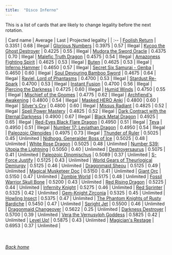 ```yaml
---
title:  "Disco Inferno"
---
```


This is a list of cards that are likely to change legality before the next rotation.

| Card name | Average | Last | Projected legality |
| :-- |
[Foolish Return](https://db.ygoprodeck.com/card/?search=Foolish%20Return) | 0.3351 | 0.68 | Illegal |
[Glorious Numbers](https://db.ygoprodeck.com/card/?search=Glorious%20Numbers) | 0.3975 | 0.57 | Illegal |
[Kycoo the Ghost Destroyer](https://db.ygoprodeck.com/card/?search=Kycoo%20the%20Ghost%20Destroyer) | 0.4225 | 0.55 | Illegal |
[Mudora the Sword Oracle](https://db.ygoprodeck.com/card/?search=Mudora%20the%20Sword%20Oracle) | 0.4375 | 0.70 | Illegal |
[Malefic Truth Dragon](https://db.ygoprodeck.com/card/?search=Malefic%20Truth%20Dragon) | 0.4575 | 0.54 | Illegal |
[Amazoness Fighting Spirit](https://db.ygoprodeck.com/card/?search=Amazoness%20Fighting%20Spirit) | 0.4625 | 0.53 | Illegal |
[Buten](https://db.ygoprodeck.com/card/?search=Buten) | 0.4625 | 0.53 | Illegal |
[Inferno Hammer](https://db.ygoprodeck.com/card/?search=Inferno%20Hammer) | 0.4650 | 0.57 | Illegal |
[Secret Six Samurai - Genba](https://db.ygoprodeck.com/card/?search=Secret%20Six%20Samurai%20-%20Genba) | 0.4650 | 0.60 | Illegal |
[Soul Devouring Bamboo Sword](https://db.ygoprodeck.com/card/?search=Soul%20Devouring%20Bamboo%20Sword) | 0.4675 | 0.64 | Illegal |
[Raviel, Lord of Phantasms](https://db.ygoprodeck.com/card/?search=Raviel,%20Lord%20of%20Phantasms) | 0.4700 | 0.53 | Illegal |
[Stardust Re-Spark](https://db.ygoprodeck.com/card/?search=Stardust%20Re-Spark) | 0.4700 | 0.53 | Illegal |
[Instant Fusion](https://db.ygoprodeck.com/card/?search=Instant%20Fusion) | 0.4700 | 0.56 | Illegal |
[Piercing the Darkness](https://db.ygoprodeck.com/card/?search=Piercing%20the%20Darkness) | 0.4725 | 0.60 | Illegal |
[Humid Winds](https://db.ygoprodeck.com/card/?search=Humid%20Winds) | 0.4750 | 0.55 | Illegal |
[Mischief of the Gnomes](https://db.ygoprodeck.com/card/?search=Mischief%20of%20the%20Gnomes) | 0.4775 | 0.62 | Illegal |
[Archfiend's Awakening](https://db.ygoprodeck.com/card/?search=Archfiend's%20Awakening) | 0.4800 | 0.54 | Illegal |
[Masked HERO Anki](https://db.ygoprodeck.com/card/?search=Masked%20HERO%20Anki) | 0.4800 | 0.60 | Illegal |
[Silver's Cry](https://db.ygoprodeck.com/card/?search=Silver's%20Cry) | 0.4800 | 0.60 | Illegal |
[Missus Radiant](https://db.ygoprodeck.com/card/?search=Missus%20Radiant) | 0.4825 | 0.52 | Illegal |
[Spell Power Mastery](https://db.ygoprodeck.com/card/?search=Spell%20Power%20Mastery) | 0.4825 | 0.52 | Illegal |
[Dark Contract with the Eternal Darkness](https://db.ygoprodeck.com/card/?search=Dark%20Contract%20with%20the%20Eternal%20Darkness) | 0.4900 | 0.67 | Illegal |
[Black Metal Dragon](https://db.ygoprodeck.com/card/?search=Black%20Metal%20Dragon) | 0.4925 | 0.65 | Illegal |
[Red-Eyes Black Flare Dragon](https://db.ygoprodeck.com/card/?search=Red-Eyes%20Black%20Flare%20Dragon) | 0.4950 | 0.51 | Illegal |
[Teva](https://db.ygoprodeck.com/card/?search=Teva) | 0.4950 | 0.51 | Illegal |
[Number 17: Leviathan Dragon](https://db.ygoprodeck.com/card/?search=Number%2017:%20Leviathan%20Dragon) | 0.4950 | 0.54 | Illegal |
[Paleozoic Olenoides](https://db.ygoprodeck.com/card/?search=Paleozoic%20Olenoides) | 0.4975 | 0.73 | Illegal |
[Thunder of Ruler](https://db.ygoprodeck.com/card/?search=Thunder%20of%20Ruler) | 0.5025 | 0.45 | Unlimited |
[Nidhogg, Generaider Boss of Ice](https://db.ygoprodeck.com/card/?search=Nidhogg,%20Generaider%20Boss%20of%20Ice) | 0.5025 | 0.48 | Unlimited |
[White Rose Dragon](https://db.ygoprodeck.com/card/?search=White%20Rose%20Dragon) | 0.5025 | 0.48 | Unlimited |
[Number S39: Utopia the Lightning](https://db.ygoprodeck.com/card/?search=Number%20S39:%20Utopia%20the%20Lightning) | 0.5050 | 0.40 | Unlimited |
[Destroyersaurus](https://db.ygoprodeck.com/card/?search=Destroyersaurus) | 0.5075 | 0.41 | Unlimited |
[Paleozoic Dinomischus](https://db.ygoprodeck.com/card/?search=Paleozoic%20Dinomischus) | 0.5089 | 0.37 | Unlimited |
[S-Force Justify](https://db.ygoprodeck.com/card/?search=S-Force%20Justify) | 0.5125 | 0.43 | Unlimited |
[World Gears of Theurlogical Demiurgy](https://db.ygoprodeck.com/card/?search=World%20Gears%20of%20Theurlogical%20Demiurgy) | 0.5125 | 0.46 | Unlimited |
[Dragonmaid Sheou](https://db.ygoprodeck.com/card/?search=Dragonmaid%20Sheou) | 0.5125 | 0.49 | Unlimited |
[Magical Musketeer Doc](https://db.ygoprodeck.com/card/?search=Magical%20Musketeer%20Doc) | 0.5150 | 0.41 | Unlimited |
[Giant Orc](https://db.ygoprodeck.com/card/?search=Giant%20Orc) | 0.5150 | 0.47 | Unlimited |
[Zombie World](https://db.ygoprodeck.com/card/?search=Zombie%20World) | 0.5175 | 0.48 | Unlimited |
[Fossil Warrior Skull Bone](https://db.ygoprodeck.com/card/?search=Fossil%20Warrior%20Skull%20Bone) | 0.5200 | 0.43 | Unlimited |
[Red Rising Dragon](https://db.ygoprodeck.com/card/?search=Red%20Rising%20Dragon) | 0.5225 | 0.44 | Unlimited |
[Infernity Knight](https://db.ygoprodeck.com/card/?search=Infernity%20Knight) | 0.5275 | 0.46 | Unlimited |
[Red Sprinter](https://db.ygoprodeck.com/card/?search=Red%20Sprinter) | 0.5325 | 0.42 | Unlimited |
[Gem-Knight Zirconia](https://db.ygoprodeck.com/card/?search=Gem-Knight%20Zirconia) | 0.5325 | 0.45 | Unlimited |
[Howling Insect](https://db.ygoprodeck.com/card/?search=Howling%20Insect) | 0.5375 | 0.47 | Unlimited |
[The Phantom Knights of Rusty Bardiche](https://db.ygoprodeck.com/card/?search=The%20Phantom%20Knights%20of%20Rusty%20Bardiche) | 0.5450 | 0.47 | Unlimited |
[Spright Jet](https://db.ygoprodeck.com/card/?search=Spright%20Jet) | 0.5500 | 0.46 | Unlimited |
[Dragonmaid Changeover](https://db.ygoprodeck.com/card/?search=Dragonmaid%20Changeover) | 0.5622 | 0.25 | Unlimited |
[Darkness Destroyer](https://db.ygoprodeck.com/card/?search=Darkness%20Destroyer) | 0.5700 | 0.39 | Unlimited |
[Vera the Vernusylph Goddess](https://db.ygoprodeck.com/card/?search=Vera%20the%20Vernusylph%20Goddess) | 0.5825 | 0.42 | Unlimited |
[Level Up!](https://db.ygoprodeck.com/card/?search=Level%20Up!) | 0.5875 | 0.43 | Unlimited |
[Magician's Restage](https://db.ygoprodeck.com/card/?search=Magician's%20Restage) | 0.6953 | 0.37 | Unlimited |

<br>

###### [Back home](index)